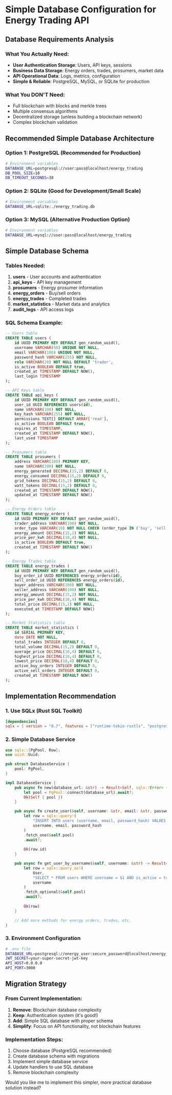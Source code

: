 # Simple Database Configuration for Energy Trading API

## Database Requirements Analysis

### What You Actually Need:
- **User Authentication Storage**: Users, API keys, sessions
- **Business Data Storage**: Energy orders, trades, prosumers, market data
- **API Operational Data**: Logs, metrics, configuration
- **Simple & Reliable**: PostgreSQL, MySQL, or SQLite for production

### What You DON'T Need:
- Full blockchain with blocks and merkle trees
- Multiple consensus algorithms
- Decentralized storage (unless building a blockchain network)
- Complex blockchain validation

## Recommended Simple Database Architecture

### Option 1: PostgreSQL (Recommended for Production)
```bash
# Environment variables
DATABASE_URL=postgresql://user:pass@localhost/energy_trading
DB_POOL_SIZE=10
DB_TIMEOUT_SECONDS=30
```

### Option 2: SQLite (Good for Development/Small Scale)
```bash
# Environment variables
DATABASE_URL=sqlite:./energy_trading.db
```

### Option 3: MySQL (Alternative Production Option)
```bash
# Environment variables
DATABASE_URL=mysql://user:pass@localhost/energy_trading
```

## Simple Database Schema

### Tables Needed:
1. **users** - User accounts and authentication
2. **api_keys** - API key management
3. **prosumers** - Energy prosumer information
4. **energy_orders** - Buy/sell orders
5. **energy_trades** - Completed trades
6. **market_statistics** - Market data and analytics
7. **audit_logs** - API access logs

### SQL Schema Example:
```sql
-- Users table
CREATE TABLE users (
    id UUID PRIMARY KEY DEFAULT gen_random_uuid(),
    username VARCHAR(50) UNIQUE NOT NULL,
    email VARCHAR(100) UNIQUE NOT NULL,
    password_hash VARCHAR(255) NOT NULL,
    role VARCHAR(20) NOT NULL DEFAULT 'trader',
    is_active BOOLEAN DEFAULT true,
    created_at TIMESTAMP DEFAULT NOW(),
    last_login TIMESTAMP
);

-- API Keys table
CREATE TABLE api_keys (
    id UUID PRIMARY KEY DEFAULT gen_random_uuid(),
    user_id UUID REFERENCES users(id),
    name VARCHAR(100) NOT NULL,
    key_hash VARCHAR(255) NOT NULL,
    permissions TEXT[] DEFAULT ARRAY['read'],
    is_active BOOLEAN DEFAULT true,
    expires_at TIMESTAMP,
    created_at TIMESTAMP DEFAULT NOW(),
    last_used TIMESTAMP
);

-- Prosumers table
CREATE TABLE prosumers (
    address VARCHAR(100) PRIMARY KEY,
    name VARCHAR(200) NOT NULL,
    energy_generated DECIMAL(15,2) DEFAULT 0,
    energy_consumed DECIMAL(15,2) DEFAULT 0,
    grid_tokens DECIMAL(15,2) DEFAULT 0,
    watt_tokens DECIMAL(15,2) DEFAULT 0,
    created_at TIMESTAMP DEFAULT NOW(),
    updated_at TIMESTAMP DEFAULT NOW()
);

-- Energy Orders table
CREATE TABLE energy_orders (
    id UUID PRIMARY KEY DEFAULT gen_random_uuid(),
    trader_address VARCHAR(100) NOT NULL,
    order_type VARCHAR(10) NOT NULL CHECK (order_type IN ('buy', 'sell')),
    energy_amount DECIMAL(15,2) NOT NULL,
    price_per_kwh DECIMAL(10,4) NOT NULL,
    is_active BOOLEAN DEFAULT true,
    created_at TIMESTAMP DEFAULT NOW()
);

-- Energy Trades table
CREATE TABLE energy_trades (
    id UUID PRIMARY KEY DEFAULT gen_random_uuid(),
    buy_order_id UUID REFERENCES energy_orders(id),
    sell_order_id UUID REFERENCES energy_orders(id),
    buyer_address VARCHAR(100) NOT NULL,
    seller_address VARCHAR(100) NOT NULL,
    energy_amount DECIMAL(15,2) NOT NULL,
    price_per_kwh DECIMAL(10,4) NOT NULL,
    total_price DECIMAL(15,2) NOT NULL,
    executed_at TIMESTAMP DEFAULT NOW()
);

-- Market Statistics table
CREATE TABLE market_statistics (
    id SERIAL PRIMARY KEY,
    date DATE NOT NULL,
    total_trades INTEGER DEFAULT 0,
    total_volume DECIMAL(15,2) DEFAULT 0,
    average_price DECIMAL(10,4) DEFAULT 0,
    highest_price DECIMAL(10,4) DEFAULT 0,
    lowest_price DECIMAL(10,4) DEFAULT 0,
    active_buy_orders INTEGER DEFAULT 0,
    active_sell_orders INTEGER DEFAULT 0,
    created_at TIMESTAMP DEFAULT NOW()
);
```

## Implementation Recommendation

### 1. Use SQLx (Rust SQL Toolkit)
```toml
[dependencies]
sqlx = { version = "0.7", features = ["runtime-tokio-rustls", "postgres", "chrono", "uuid"] }
```

### 2. Simple Database Service
```rust
use sqlx::{PgPool, Row};
use uuid::Uuid;

pub struct DatabaseService {
    pool: PgPool,
}

impl DatabaseService {
    pub async fn new(database_url: &str) -> Result<Self, sqlx::Error> {
        let pool = PgPool::connect(database_url).await?;
        Ok(Self { pool })
    }

    pub async fn create_user(&self, username: &str, email: &str, password_hash: &str) -> Result<Uuid, sqlx::Error> {
        let row = sqlx::query!(
            "INSERT INTO users (username, email, password_hash) VALUES ($1, $2, $3) RETURNING id",
            username, email, password_hash
        )
        .fetch_one(&self.pool)
        .await?;
        
        Ok(row.id)
    }

    pub async fn get_user_by_username(&self, username: &str) -> Result<Option<User>, sqlx::Error> {
        let row = sqlx::query_as!(
            User,
            "SELECT * FROM users WHERE username = $1 AND is_active = true",
            username
        )
        .fetch_optional(&self.pool)
        .await?;
        
        Ok(row)
    }

    // Add more methods for energy orders, trades, etc.
}
```

### 3. Environment Configuration
```bash
# .env file
DATABASE_URL=postgresql://energy_user:secure_password@localhost/energy_trading
JWT_SECRET=your-super-secret-jwt-key
API_HOST=0.0.0.0
API_PORT=3000
```

## Migration Strategy

### From Current Implementation:
1. **Remove**: Blockchain database complexity
2. **Keep**: Authentication system (it's good!)
3. **Add**: Simple SQL database with proper schema
4. **Simplify**: Focus on API functionality, not blockchain features

### Implementation Steps:
1. Choose database (PostgreSQL recommended)
2. Create database schema with migrations
3. Implement simple database service
4. Update handlers to use SQL database
5. Remove blockchain complexity

Would you like me to implement this simpler, more practical database solution instead?
